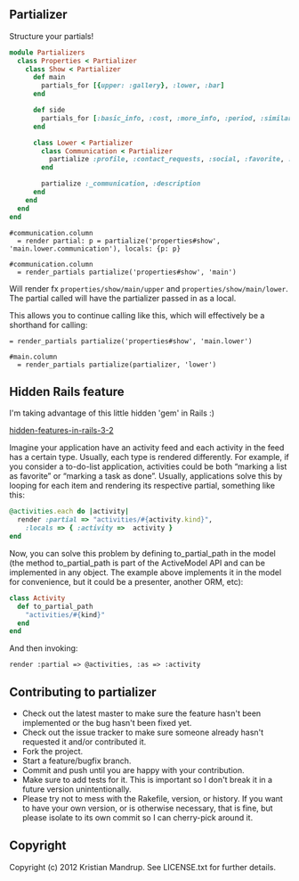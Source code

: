 ## Partializer

Structure your partials!

```ruby
module Partializers
  class Properties < Partializer
    class Show < Partializer
      def main
        partials_for [{upper: :gallery}, :lower, :bar]
      end

      def side
        partials_for [:basic_info, :cost, :more_info, :period, :similar_properties]
      end

      class Lower < Partializer
        class Communication < Partializer
          partialize :profile, :contact_requests, :social, :favorite, :priority_subscription, :free_subscription, :comments
        end

        partialize :_communication, :description        
      end
    end
  end
end
```

```haml
#communication.column
  = render partial: p = partialize('properties#show', 'main.lower.communication'), locals: {p: p}
```

```haml
#communication.column
  = render_partials partialize('properties#show', 'main')
```

Will render fx `properties/show/main/upper` and `properties/show/main/lower`.
The partial called will have the partializer passed in as a local.

This allows you to continue calling like this, which will effectively be a shorthand for calling: 

`= render_partials partialize('properties#show', 'main.lower')`

```haml
#main.column
  = render_partials partialize(partializer, 'lower')
```

## Hidden Rails feature

I'm taking advantage of this little hidden 'gem' in Rails :)

[hidden-features-in-rails-3-2](http://blog.plataformatec.com.br/2012/01/my-five-favorite-hidden-features-in-rails-3-2/)

Imagine your application have an activity feed and each activity in the feed has a certain type. Usually, each type is rendered differently. For example, if you consider a to-do-list application, activities could be both “marking a list as favorite” or “marking a task as done”. Usually, applications solve this by looping for each item and rendering its respective partial, something like this:

```ruby
@activities.each do |activity|
  render :partial => "activities/#{activity.kind}",
    :locals => { :activity =>  activity }
end
```

Now, you can solve this problem by defining to_partial_path in the model (the method to_partial_path is part of the ActiveModel API and can be implemented in any object. The example above implements it in the model for convenience, but it could be a presenter, another ORM, etc):

```ruby
class Activity
  def to_partial_path
    "activities/#{kind}" 
  end
end
```

And then invoking:

`render :partial => @activities, :as => :activity`


## Contributing to partializer
 
* Check out the latest master to make sure the feature hasn't been implemented or the bug hasn't been fixed yet.
* Check out the issue tracker to make sure someone already hasn't requested it and/or contributed it.
* Fork the project.
* Start a feature/bugfix branch.
* Commit and push until you are happy with your contribution.
* Make sure to add tests for it. This is important so I don't break it in a future version unintentionally.
* Please try not to mess with the Rakefile, version, or history. If you want to have your own version, or is otherwise necessary, that is fine, but please isolate to its own commit so I can cherry-pick around it.

## Copyright

Copyright (c) 2012 Kristian Mandrup. See LICENSE.txt for
further details.

